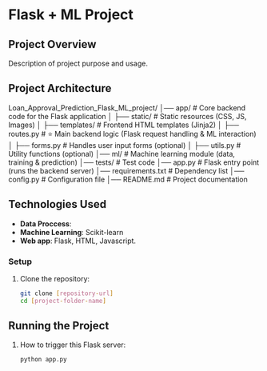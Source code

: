 # Flask + ML Project

## Project Overview

Description of project purpose and usage.



## Project Architecture

Loan_Approval_Prediction_Flask_ML_project/
│── app/                    # Core backend code for the Flask application
│   ├── static/             # Static resources (CSS, JS, Images)
│   ├── templates/          # Frontend HTML templates (Jinja2)
│   ├── routes.py           # ⭐ Main backend logic (Flask request handling & ML interaction)
│   ├── forms.py            # Handles user input forms (optional)
│   ├── utils.py            # Utility functions (optional)
│── ml/                     # Machine learning module (data, training & prediction)
│── tests/                  # Test code
│── app.py                  # Flask entry point (runs the backend server)
│── requirements.txt        # Dependency list
│── config.py               # Configuration file
│── README.md               # Project documentation


## Technologies Used

- **Data Proccess**: 
- **Machine Learning**: Scikit-learn
- **Web app**: Flask, HTML, Javascript.


### Setup

1. Clone the repository:
   ```bash
   git clone [repository-url]
   cd [project-folder-name]
   ```


## Running the Project

1. How to trigger this Flask server:
   ```bash
   python app.py
   ```
